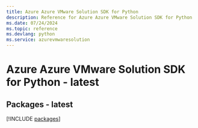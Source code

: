 ```yaml
---
title: Azure Azure VMware Solution SDK for Python
description: Reference for Azure Azure VMware Solution SDK for Python
ms.date: 07/24/2024
ms.topic: reference
ms.devlang: python
ms.service: azurevmwaresolution
---
```

# Azure Azure VMware Solution SDK for Python - latest
## Packages - latest
[!INCLUDE [packages](azure-vmware-solution-index.md)]